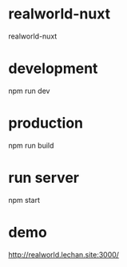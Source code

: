 # realworld-nuxt
realworld-nuxt

# development
npm run dev

# production
npm run build

# run server
npm start

# demo
http://realworld.lechan.site:3000/